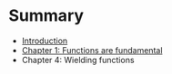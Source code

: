 # Summary

* [Introduction](README.md)
* [Chapter 1: Functions are fundamental](chapter_1_functions_are_fundamental.md)
* Chapter 4: Wielding functions

